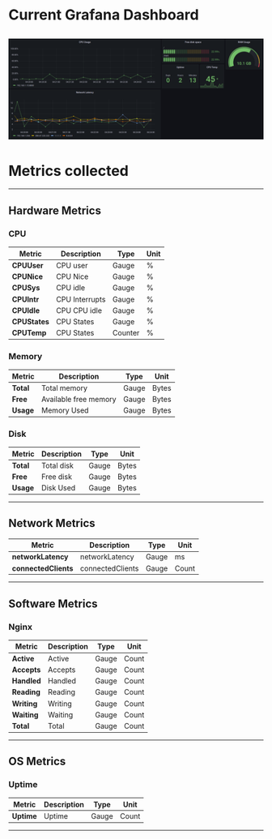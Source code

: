 # Current Grafana Dashboard
![grafana_dashboard](img/grafana_dashboard.png)
---
# Metrics collected

---
## Hardware Metrics
### CPU
| **Metric**    | **Description** | **Type** | **Unit** |
|---------------|-----------------|----------|----------|
| **CPUUser**   | CPU user        | Gauge    | %        |
| **CPUNice**   | CPU Nice        | Gauge    | %        |
| **CPUSys**    | CPU idle        | Gauge    | %        |
| **CPUIntr**   | CPU Interrupts  | Gauge    | %        |
| **CPUIdle**   | CPU CPU idle    | Gauge    | %        |
| **CPUStates** | CPU States      | Gauge    | %        |
| **CPUTemp**   | CPU States      | Counter  | %        |

### Memory
| **Metric** | **Description**       | **Type** | **Unit** |
|------------|-----------------------|----------|----------|
| **Total**  | Total memory          | Gauge    | Bytes    |
| **Free**   | Available free memory | Gauge    | Bytes    |
| **Usage**  | Memory Used           | Gauge    | Bytes    |

### Disk
| **Metric** | **Description** | **Type** | **Unit** |
|------------|-----------------|----------|----------|
| **Total**  | Total disk      | Gauge    | Bytes    |
| **Free**   | Free disk       | Gauge    | Bytes    |
| **Usage**  | Disk Used       | Gauge    | Bytes    | # todo

---
## Network Metrics
| **Metric**           | **Description**  | **Type** | **Unit** |
|----------------------|------------------|----------|----------|
| **networkLatency**   | networkLatency   | Gauge    | ms       |
| **connectedClients** | connectedClients | Gauge    | Count    |

---
## Software Metrics
### Nginx
| **Metric** | **Description** | **Type** | **Unit** |
|------------|-----------------|----------|----------|
| **Active** | Active          | Gauge    | Count    |
| **Accepts**| Accepts         | Gauge    | Count    |
| **Handled**| Handled         | Gauge    | Count    |
| **Reading**| Reading         | Gauge    | Count    |
| **Writing**| Writing         | Gauge    | Count    |
| **Waiting**| Waiting         | Gauge    | Count    |
| **Total**  | Total           | Gauge    | Count    |

---
## OS Metrics
### Uptime
| **Metric** | **Description** | **Type** | **Unit** |
|------------|-----------------|----------|----------|
| **Uptime** | Uptime          | Gauge    | Count    |
---
